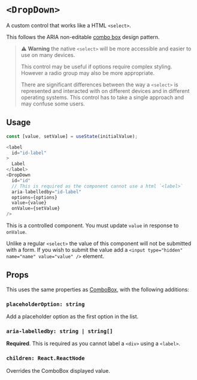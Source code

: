 # `<DropDown>`

A custom control that works like a HTML `<select>`.

This follows the ARIA non-editable [combo box][aria-practices] design pattern.

> :warning: **Warning** the native `<select>` will be more accessible and easier to use on many devices.
>
> This control may be useful if options require complex styling. However a radio group may also be more appropriate.
>
> There are significant differences between the way a `<select>` is represented and interacted with
> on different devices and in different operating systems. This control has to take a single approach and
> may confuse some users.

## Usage

```js
const [value, setValue] = useState(initialValue);

<label
  id="id-label"
>
  Label
</label>
<DropDown
  id="id"
  // This is required as the component cannot use a html `<label>`
  aria-labelledby="id-label"
  options={options}
  value={value}
  onValue={setValue}
/>
```

This is a controlled component. You must update `value` in response to `onValue`.

Unlike a regular `<select>` the value of this component will not be submitted with a form.
If you wish to submit the value add a `<input type="hidden" name="name" value="value" />` element.

## Props

This uses the same properties as [ComboBox][combo-box], with the following additions:

### `placeholderOption: string`

Add a placeholder option as the first option in the list.

### `aria-labelledby: string | string[]`

**Required**. This is required as you cannot label a `<div>` using a `<label>`.

### `children: React.ReactNode`

Overrides the ComboBox displayed value.

[aria-practices]: https://w3c.github.io/aria-practices/#combobox
[combo-box]: combo_box.md
